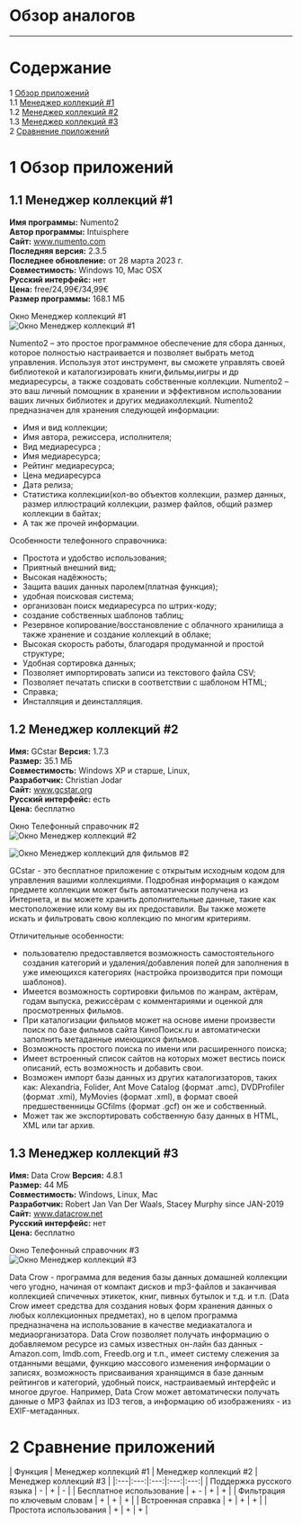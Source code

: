 # Обзор аналогов
---

# Содержание 
1 [Обзор приложений](#application_overview)  
1.1 [Менеджер коллекций #1](#cm1)  
1.2 [Менеджер коллекций #2](#cm2)  
1.3 [Менеджер коллекций #3](#cm3)    
2 [Сравнение приложений](#comparison_of_applications)

<a name="application_overview"/>

# 1 Обзор приложений

<a name="cm1"/>

## 1.1 Менеджер коллекций #1
**Имя программы:** Numento2</br>
**Автор программы:** Intuisphere</br>
**Сайт:** www.numento.com</br> 
**Последняя версия:** 2.3.5</br>
**Последнее обновление:** от 28 марта 2023 г.</br>
**Совместимость:** Windows 10, Mac OSX</br>
**Русский интерфейс:** нет</br>
**Цена:** free/24,99€/34,99€</br>
**Размер программы:** 168.1 МБ</br>

Окно Менеджер коллекций #1  
![Окно Менеджер коллекций #1](../../Images/Analogs/window_collection_manager_1.png)  

Numento2 – это простое программное обеспечение для сбора данных, которое полностью настраивается и позволяет выбрать метод управления. 
Используя этот инструмент, вы сможете управлять своей библиотекой и каталогизировать книги,фильмы,иигры и др медиаресурсы, а также создовать собственные коллекции. 
Numento2 – это ваш личный помощник в хранении и эффективном использовании ваших личных библиотек и других медиаколлекций. 
Numento2 предназначен для хранения следующей информации: 
* Имя и вид коллекции;
* Имя автора, режиссера, исполнителя;
* Вид медиаресурса ;
* Имя медиаресурса; 
* Рейтинг медиаресурса; 
* Цена медиаресурса
* Дата релиза; 
* Статистика коллекции(кол-во объектов коллекции, размер данных, размер иллюстраций коллекции, размер файлов, общий размер коллекции в байтах; 
* А так же прочей информации.

Особенности телефонного справочника: 
- Простота и удобство использования; 
- Приятный внешний вид; 
- Высокая надёжность; 
- Защита ваших данных паролем(платная функция); 
- удобная поисковая система; 
- организован поиск медиаресурса по штрих-коду;
- создание собственных шаблонов таблиц;
- Резервное копирование/восстановление с облачного хранилища а также хранение и создание коллекций в облаке; 
- Высокая скорость работы, благодаря продуманной и простой структуре;      
- Удобная сортировка данных; 
- Позволяет импортировать записи из текстового файла CSV;
- Позволяет печатать списки в соответствии с шаблоном HTML;
- Справка; 
- Инсталляция и деинсталляция.

<a name="cm2"/>

## 1.2 Менеджер коллекций #2
**Имя:** GCstar 
**Версия:** 1.7.3</br>
**Размер:** 35.1 МБ</br>
**Совместимость:** Windows XP и старше, Linux,</br>
**Разработчик:** Christian Jodar</br>
**Сайт:** 	www.gcstar.org</br>
**Русский интерфейс:** есть</br>
**Цена:** бесплатно</br>

Окно Телефонный справочник #2  
![Окно Менеджер коллекций #2](../../Images/Analogs/window_collection_manager_2.png)  

![Окно Менеджер коллекций для фильмов #2](../../Images/Analogs/window_films_collection_manager_2.png)  

GCstar - это бесплатное приложение с открытым исходным кодом для управления вашими коллекциями. 
Подробная информация о каждом предмете коллекции может быть автоматически получена из Интернета, и вы можете хранить дополнительные данные, такие как местоположение или кому вы их предоставили.
Вы также можете искать и фильтровать свою коллекцию по многим критериям.

Отличительные особенности:
* пользователю предоставляется возможность самостоятельного создания категорий и удаления/добавления полей для заполнения в уже имеющихся категориях (настройка производится при помощи шаблонов).
* Имеется возможность сортировки фильмов по жанрам, актёрам, годам выпуска, режиссёрам с комментариями и оценкой для просмотренных фильмов.
* При каталогизации фильмов может на основе имени произвести поиск по базе фильмов сайта КиноПоиск.ru и автоматически заполнить метаданные имеющихся фильмов. 
* Возможность простого поиска по имени или расширенного поиска;
* Имеет встроенный список сайтов на которых может вестись поиск описаний, есть возможность и добавить свои.
* Возможен импорт базы данных из других каталогизаторов, таких как: Alexandria, Folider, Ant Move Catalog (формат .amc), DVDProfiler (формат .xmi), MyMovies (формат .xml), в формат своей предшественницы GCfilms (формат .gcf) он же и собственный.
* Может так же экспортировать собственную базу данных в HTML, XML или tar архив.

<a name="cm3"/>

## 1.3 Менеджер коллекций #3
**Имя:** Data Crow 
**Версия:** 4.8.1</br>
**Размер:** 44 МБ</br>
**Совместимость:** Windows, Linux, Mac</br>
**Разработчик:** Robert Jan Van Der Waals, Stacey Murphy since JAN-2019</br>
**Сайт:** 	www.datacrow.net</br>
**Русский интерфейс:** нет</br>
**Цена:** бесплатно</br>

Окно Телефонный справочник #3  
![Окно Менеджер коллекций #3](../../Images/Analogs/window_collection_manager_3.png)    

Data Crow - программа для ведения базы данных домашней коллекции чего угодно, начиная от компакт дисков и mp3-файлов и заканчивая коллекцией спичечных этикеток, книг, пивных бутылок и т.д. и т.п. 
(Data Crow имеет средства для создания новых форм хранения данных о любых коллекционных предметах), но в целом программа предназначена на использование в качестве медиакаталога и медиаорганизатора.
Data Crow позволяет получать информацию о добавляемом ресурсе из самых известных он-лайн баз данных - Amazon.com, Imdb.com, Freedb.org и т.п., имеет систему слежения за отданными вещами, функцию массового изменения информации о записях, возможность присваивания хранящимся в базе данным рейтингов и категорий, удобный поиск, настраиваемый интерфейс и многое другое. 
Например, Data Crow может автоматически получать данные о MP3 файлах из ID3 тегов, а информацию об изображениях - из EXIF-метаданных.

<a name="comparison_of_applications"/>

# 2 Сравнение приложений

| Функция | Менеджер коллекций #1 | Менеджер коллекций #2 | Менеджер коллекций #3 |
|:---|:---:|:---:|:---:|:---:|
| Поддержка русского языка | - | + | - |
| Бесплатное использование | + - | + | + |
| Фильтрация по ключевым словам | + | + | + |
| Встроенная справка | + | + | + |
| Простота использования | + | + | + |